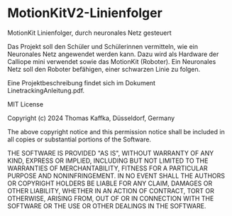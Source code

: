 # MotionKitV2-Linienfolger
MotionKit Linienfolger, durch neuronales Netz gesteuert

Das Projekt soll den Schüler und Schülerinnen vermitteln, wie ein Neuronales Netz angewendet werden kann.
Dazu wird als Hardware der Calliope mini verwendet sowie das MotionKit (Roboter).
Ein Neuronales Netz soll den Roboter befähigen, einer schwarzen Linie zu folgen.

Eine Projektbeschreibung findet sich im Dokument LinetrackingAnleitung.pdf.


MIT License

Copyright (c) 2024 Thomas Kaffka, Düsseldorf, Germany

The above copyright notice and this permission notice shall be included in all
copies or substantial portions of the Software.

THE SOFTWARE IS PROVIDED "AS IS", WITHOUT WARRANTY OF ANY KIND, EXPRESS OR
IMPLIED, INCLUDING BUT NOT LIMITED TO THE WARRANTIES OF MERCHANTABILITY,
FITNESS FOR A PARTICULAR PURPOSE AND NONINFRINGEMENT. IN NO EVENT SHALL THE
AUTHORS OR COPYRIGHT HOLDERS BE LIABLE FOR ANY CLAIM, DAMAGES OR OTHER
LIABILITY, WHETHER IN AN ACTION OF CONTRACT, TORT OR OTHERWISE, ARISING FROM,
OUT OF OR IN CONNECTION WITH THE SOFTWARE OR THE USE OR OTHER DEALINGS IN THE
SOFTWARE.
